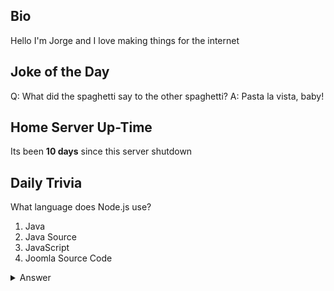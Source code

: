 ## Bio

Hello I'm Jorge and I love making things for the internet

## Joke of the Day

Q: What did the spaghetti say to the other spaghetti?
A: Pasta la vista, baby!

## Home Server Up-Time

Its been **10 days** since this server shutdown


## Daily Trivia

What language does Node.js use?
 1. Java
 2. Java Source
 3. JavaScript
 4. Joomla Source Code

<details>
  <summary>Answer</summary>
  JavaScript
</details>
